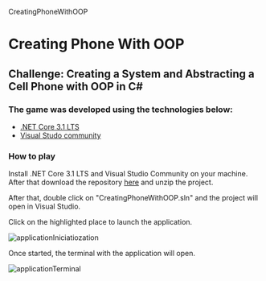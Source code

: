 CreatingPhoneWithOOP

# Creating Phone With OOP

## Challenge: Creating a System and Abstracting a Cell Phone with OOP in C#

### The game was developed using the technologies below:

* [.NET Core 3.1 LTS](https://dotnet.microsoft.com/en-us/download/dotnet)
* [Visual Studo community](https://visualstudio.microsoft.com/pt-br/vs/community/)

### How to play

Install .NET Core 3.1 LTS and Visual Studio Community on your machine.
After that download the repository [here](https://github.com/AntonioReinaDev/Creating-Phone-With-OOP/archive/refs/heads/master.zip) and
unzip the project.

After that, double click on "CreatingPhoneWithOOP.sln" and the project will open in Visual Studio.

Click on the highlighted place to launch the application.

![applicationIniciatiozation](https://user-images.githubusercontent.com/66280255/188290814-8ad7451e-3f2a-4258-ad9c-ef41f0fc2a9d.png)


Once started, the terminal with the application will open.

![applicationTerminal](https://user-images.githubusercontent.com/66280255/188290818-85ca486b-ec75-4ca7-a9a7-7ff18aae6a3e.PNG)
